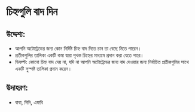 # **চিহ্নগুলি বাদ দিন**

## উদ্দেশ্য:

- আপনি অটোট্রেডের জন্য কোন নির্দিষ্ট চিহ্ন বাদ দিতে চান তা বেছে নিতে পারেন।
- প্রতীকগুলির তালিকা একটি কমা দ্বারা পৃথক চিহ্নের মাধ্যমে প্রদান করা যেতে পারে।
- ডিফল্ট: কোনো চিহ্ন বাদ দেয় না, যদি না আপনি অটোট্রেডের জন্য বাদ দেওয়ার জন্য নির্বাচিত প্রতীকগুলির সাথে একটি সুস্পষ্ট তালিকা প্রদান করেন।


## উদাহরণ:

- বাবা, দিদি, এফবি
